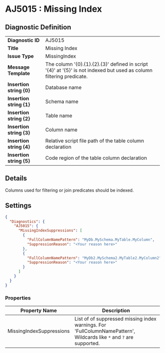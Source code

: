# AJ5015 : Missing Index

## Diagnostic Definition

<table>
  <tr>
    <td class="header"><b>Diagnostic ID</b></td>
    <td>AJ5015</td>
  </tr>
  <tr>
    <td class="header"><b>Title</b></td>
    <td>Missing Index</td>
  </tr>
  <tr>
    <td class="header"><b>Issue Type</b></td>
    <td>MissingIndex</td>
  </tr>
  <tr>
    <td class="header"><b>Message Template</b></td>
    <td>The column '{0}.{1}.{2}.{3}' defined in script '{4}' at '{5}' is not indexed but used as column filtering predicate.</td>
  </tr>
    <tr>
    <td class="header"><b>Insertion string {0}</b></td>
    <td>Database name</td>
  </tr>
  <tr>
    <td class="header"><b>Insertion string {1}</b></td>
    <td>Schema name</td>
  </tr>
  <tr>
    <td class="header"><b>Insertion string {2}</b></td>
    <td>Table name</td>
  </tr>
  <tr>
    <td class="header"><b>Insertion string {3}</b></td>
    <td>Column name</td>
  </tr>
  <tr>
    <td class="header"><b>Insertion string {4}</b></td>
    <td>Relative script file path of the table column declaration</td>
  </tr>
  <tr>
    <td class="header"><b>Insertion string {5}</b></td>
    <td>Code region of the table column declaration</td>
  </tr>

</table>

## Details

Columns used for filtering or join predicates should be indexed.


## Settings

```json
{
  "Diagnostics": {
    "AJ5015": {
      "MissingIndexSuppressions": [
        {
          "FullColumnNamePattern": "MyDb.MySchema.MyTable.MyColumn",
          "SuppressionReason": "<Your reason here>"
        },
        {
          "FullColumnNamePattern": "MyDb2.MySchema2.MyTable2.MyColumn2",
          "SuppressionReason": "<Your reason here>"
        }
      ]
    }
  }
}
```


### Properties

| Property Name            | Description                                                                                                          |
|--------------------------|----------------------------------------------------------------------------------------------------------------------|
| MissingIndexSuppressions | List of of suppressed missing index warnings. For 'FullColumnNamePattern', Wildcards like `*` and `?` are supported. |


